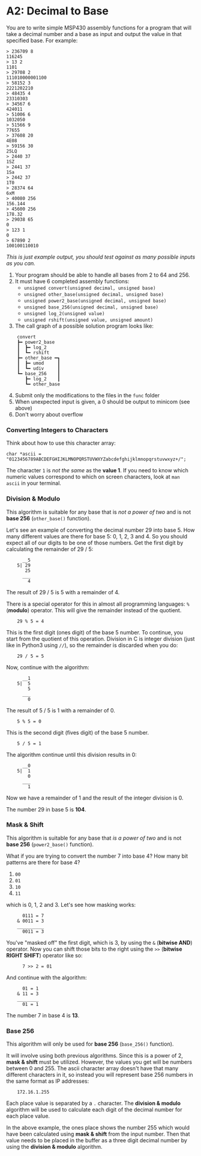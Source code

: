 # A2: Decimal to Base

You are to write simple MSP430 assembly functions for a program that will take a decimal number and a base as input and output the value in that specified base. For example:

    > 236709 8
    116245
    > 13 2
    1101
    > 29708 2 
    111010000001100
    > 58152 3
    2221202210
    > 48435 4
    23310303
    > 34567 6
    424011
    > 51006 6
    1032050
    > 51566 9
    77655
    > 37608 20
    4E08
    > 59156 30
    25LQ
    > 2440 37
    1SZ
    > 2441 37
    1Sa
    > 2442 37
    1T0
    > 28374 64
    6xM
    > 40080 256
    156.144
    > 45600 256
    178.32
    > 29038 65
    0
    > 123 1
    0
    > 67890 2
    100100110010

_This is just example output, you should test against as many possible inputs as you can._

1.  Your program should be able to handle all bases from 2 to 64 and 256.
2.  It must have 6 completed assembly functions:  
    * `unsigned convert(unsigned decimal, unsigned base)` 
    * `unsigned other_base(unsigned decimal, unsigned base)`
    * `unsigned power2_base(unsigned decimal, unsigned base)`
    * `unsigned base_256(unsigned decimal, unsigned base)`
    * `unsigned log_2(unsigned value)`
    * `unsigned rshift(unsigned value, unsigned amount)`
3.  The call graph of a possible solution program looks like:

```
    convert
    ┣━ power2_base
    ┃  ┣━ log_2
    ┃  ┗━ rshift
    ┣━ other_base ━┓
    ┃  ┣━ umod     ┃
    ┃  ┗━ udiv     ┃
    ┗━ base_256    ┃
       ┣━ log_2    ┃
       ┗━ other_base
```

4.  Submit only the modifications to the files in the `func` folder
5.  When unexpected input is given, a 0 should be output to minicom (see above)
6.  Don't worry about overflow

### Converting Integers to Characters

Think about how to use this character array:

`char *ascii = "0123456789ABCDEFGHIJKLMNOPQRSTUVWXYZabcdefghijklmnopqrstuvwxyz+/";`

The character `1` is _not the same_ as the **value 1**. If you need to know which numeric values correspond to which on screen characters, look at `man ascii` in your terminal.

### Division & Modulo

This algorithm is suitable for any base that is _not a power of two_ and is not **base 256** (`other_base()` function).

Let's see an example of converting the decimal number 29 into base 5. How many different values are there for base 5: 0, 1, 2, 3 and 4. So you should expect all of our digits to be one of those numbers. Get the first digit by calculating the remainder of 29 / 5:
```
      __5  
    5| 29  
       25  
      ___  
        4
```
The result of 29 / 5 is 5 with a remainder of 4.

There is a special operator for this in almost all programming languages: `%` (**modulo**) operator. This will give the remainder instead of the quotient.
```
    29 % 5 = 4
```
This is the first digit (ones digit) of the base 5 number. To continue, you start from the quotient of this operation. Division in C is integer division (just like in Python3 using `//`), so the remainder is discarded when you do:
```
    29 / 5 = 5
```
Now, continue with the algorithm:
```
      __1  
    5|  5  
        5  
      ___  
        0
```
The result of 5 / 5 is 1 with a remainder of 0.
```
    5 % 5 = 0
```
This is the second digit (fives digit) of the base 5 number.
```
    5 / 5 = 1
```
The algorithm continue until this division results in 0:
```
      __0  
    5|  1  
        0  
      ___  
        1
```
Now we have a remainder of 1 and the result of the integer division is 0. 

The number 29 in base 5 is **104**.

### Mask & Shift

This algorithm is suitable for any base that _is a power of two_ and is not **base 256** (`power2_base()` function).

What if you are trying to convert the number 7 into base 4? How many bit patterns are there for base 4?

1. `00`
2. `01`
3. `10`
4. `11`

which is 0, 1, 2 and 3. Let's see how masking works:

```
      0111 = 7  
    & 0011 = 3  
    __________  
      0011 = 3
```
You've "masked off" the first digit, which is 3, by using the `&` (**bitwise AND**) operator. Now you can shift those bits to the right using the `>>` (**bitwise RIGHT SHIFT**) operator like so:
```
      7 >> 2 = 01
```
And continue with the algorithm:
```
      01 = 1  
    & 11 = 3  
    ________  
      01 = 1
```
The number 7 in base 4 is **13**.

### Base 256

This algorithm will only be used for **base 256** (`base_256()` function).

It will involve using both previous algorithms. Since this is a power of 2, **mask & shift** must be utilized. However, the values you get will be numbers between 0 and 255. The ascii character array doesn't have that many different characters in it, so instead you will represent base 256 numbers in the same format as IP addresses:
```
    172.16.1.255
```
Each place value is separated by a `.` character. The **division & modulo** algorithm will be used to calculate each digit of the decimal number for each place value.

In the above example, the ones place shows the number 255 which would have been calculated using **mask & shift** from the input number. Then that value needs to be placed in the buffer as a three digit decimal number by using the **division & modulo** algorithm.

